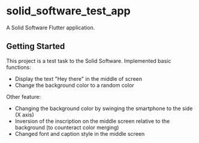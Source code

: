 # solid_software_test_app

A Solid Software Flutter application.

## Getting Started

This project is a test task to the Solid Software.
Implemented basic functions:
* Display the text "Hey there" in the middle of screen
* Change the background color to a random color

Other feature:
* Changing the background color by swinging the smartphone to the side (X axis)
* Inversion of the inscription on the middle screen relative to the background (to counteract color merging)
* Changed font and caption style in the middle screen
